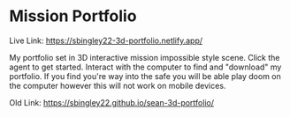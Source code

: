 # Mission Portfolio

Live Link:
https://sbingley22-3d-portfolio.netlify.app/

My portfolio set in 3D interactive mission impossible style scene.
Click the agent to get started. Interact with the computer to find and "download" my portfolio.
If you find you're way into the safe you will be able play doom on the computer however this will not work on mobile devices.

Old Link:
https://sbingley22.github.io/sean-3d-portfolio/
